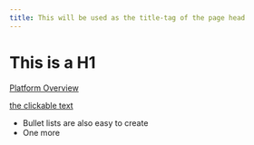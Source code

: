 ```yaml
---
title: This will be used as the title-tag of the page head
---
```

# This is a H1

[Platform Overview](/platform/getting_started.html)

[the clickable text](http://xlson.com/)

* Bullet lists are also easy to create
* One more
